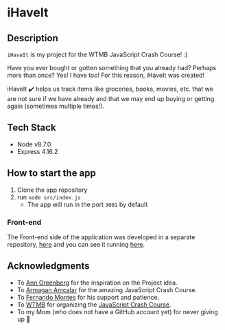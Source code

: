 # iHaveIt

## Description 
`iHaveIt` is my project for the WTMB JavaScript Crash Course! :) 

Have you ever bought or gotten something that you already had? Perhaps more than once? 
Yes! I have too! For this reason, iHaveIt was created! 

iHaveIt :heavy_check_mark: helps us track items like groceries, books, movies, etc. that we are not sure if we have
already and that we may end up buying or getting again (sometimes multiple times!).

## Tech Stack 
* Node v8.7.0
* Express 4.16.2

## How to start the app
1. Clone the app repository
2. run `node src/index.js `
    * The app will run in the port `3001` by default

### Front-end
The Front-end side of the application was developed in a separate repository, [here](https://github.com/mignonnesaurus/i-have-it-web) and you can see it running [here](https://mignonnesaurus.github.io/i-have-it-web/).

## Acknowledgments
* To [Ann Greenberg](https://github.com/anngreenberg) for the inspiration on the Project idea. 
* To [Armagan Amcalar](https://github.com/dashersw/) for the amazing JavaScript Crash Course. 
* To [Fernando Montes](https://github.com/ferzerkerx) for his support and patience.
* To [WTMB](http://wtmberlin.com/) for organizing the [JavaScript Crash Course](http://wtmberlin.com/javascript-crash-course/).
* To my Mom (who does not have a GitHub account yet) for never giving up :green_heart:
